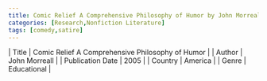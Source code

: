 ```yaml
---
title: Comic Relief A Comprehensive Philosophy of Humor by John Morreall
categories: [Research,Nonfiction Literature]
tags: [comedy,satire]
---
```

        
| Title | Comic Relief A Comprehensive Philosophy of Humor  |
| Author |  John Morreall  |
| Publication Date | 2005   |
| Country | America |
| Genre | Educational  |
        